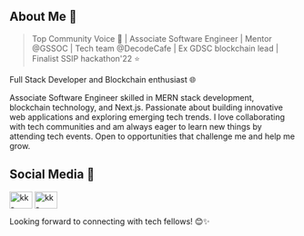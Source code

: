 


## About Me 👤
> Top Community Voice 🏅 | Associate Software Engineer | Mentor @GSSOC | Tech team @DecodeCafe | Ex GDSC blockchain lead | Finalist SSIP hackathon'22 ⭐

Full Stack Developer and Blockchain enthusiast 🌐

Associate Software Engineer skilled in MERN stack development, blockchain technology, and Next.js. Passionate about building innovative web applications and exploring emerging tech trends. I love collaborating with tech communities and am always eager to learn new things by attending tech events. Open to opportunities that challenge me and help me grow.

## Social Media 📱

<p align="left">
<a href="https://linkedin.com/in/virengiri-goswami" target="blank"><img align="center" src="https://raw.githubusercontent.com/rahuldkjain/github-profile-readme-generator/master/src/images/icons/Social/linked-in-alt.svg" alt="kk-linkedin" height="30" width="40" /></a>
<a href="https://www.instagram.com/goswamivirengiri/" target="blank"><img align="center" src="https://raw.githubusercontent.com/rahuldkjain/github-profile-readme-generator/master/src/images/icons/Social/instagram.svg" alt="kk-instagram" height="30" width="40" /></a>
</p>

Looking forward to connecting with tech fellows! 😊✨
